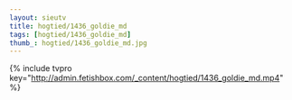 ```yaml
--- 
layout: sieutv
title: hogtied/1436_goldie_md
tags: [hogtied/1436_goldie_md]
thumb_: hogtied/1436_goldie_md.jpg
---
```

{% include tvpro key="http://admin.fetishbox.com/_content/hogtied/1436_goldie_md.mp4" %} 
